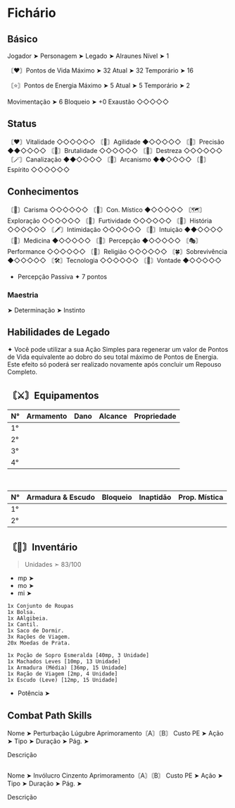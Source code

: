 # Fichário
## Básico
Jogador ➤ 
Personagem ➤ 
Legado ➤ Alraunes
Nível ➤ 1

〘❤️〙Pontos de Vida
Máximo ➤ 32
Atual ➤ 32
Temporário ➤ 16

〘⭐〙Pontos de Energia
Máximo ➤ 5
Atual ➤ 5
Temporário ➤ 2

Movimentação ➤ 6
Bloqueio ➤ +0
Exaustão ◇◇◇◇◇

## Status
〘♥️〙Vitalidade ◇◇◇◇◇◇
〘👟〙Agilidade ◆◇◇◇◇◇
〘🎯〙Precisão ◆◆◇◇◇◇
〘💪〙Brutalidade ◇◇◇◇◇◇
〘🤹〙Destreza ◇◇◇◇◇◇
〘🪄〙Canalização ◆◆◇◇◇◇
〘🧙〙Arcanismo ◆◆◇◇◇◇
〘🙏〙Espírito ◇◇◇◇◇◇

## Conhecimentos
〘💬〙Carisma ◇◇◇◇◇◇
〘🔮〙Con. Místico ◆◇◇◇◇◇
〘🗺️〙Exploração ◇◇◇◇◇◇
〘🥷〙Furtividade ◇◇◇◇◇◇
〘📒〙História ◇◇◇◇◇◇
〘🗡️〙Intimidação ◇◇◇◇◇◇
〘🤍〙Intuição ◆◆◇◇◇◇
〘🥼〙Medicina ◆◇◇◇◇◇
〘🔎〙Percepção ◆◇◇◇◇◇
〘🎭〙Performance ◇◇◇◇◇◇
〘💠〙Religião ◇◇◇◇◇◇
〘🍀〙Sobrevivência ◆◇◇◇◇◇
〘🛠️〙Tecnologia ◇◇◇◇◇◇
〘🧠〙Vontade ◆◇◇◇◇◇

- Percepção Passiva
✦ 7 pontos

### Maestria
 ➤ Determinação
 ➤ Instinto

## Habilidades de Legado
✦ Você pode utilizar a sua Ação Simples para regenerar um valor de Pontos de Vida equivalente ao dobro do seu total máximo de Pontos de Energia. Este efeito só poderá ser realizado novamente após concluir um Repouso Completo.

## 〘⚔️〙Equipamentos
| N°  | Armamento | Dano | Alcance | Propriedade |
| --- | --------- | ---- | ------- | ----------- |
| 1°  |           |      |         |             |
| 2°  |           |      |         |             |
| 3°  |           |      |         |             |
| 4°  |           |      |         |             |
<br>

| N° | Armadura & Escudo | Bloqueio | Inaptidão | Prop. Mística |
| --- | --- | --- | --- | --- |
| 1° |  |  |  |  |
| 2° |  |  |  |  |

## 〘🎒〙Inventário
> Unidades ➣ 83/100

- mp ➤
- mo ➤
- mi ➤
```
1x Conjunto de Roupas
1x Bolsa. 
1x AAlgibeia. 
1x Cantil. 
1x Saco de Dormir. 
3x Rações de Viagem. 
20x Moedas de Prata.

1x Poção de Sopro Esmeralda [40mp, 3 Unidade]
1x Machados Leves [10mp, 13 Unidade]
1x Armadura (Média) [36mp, 15 Unidade]
1x Ração de Viagem [2mp, 4 Unidade]
1x Escudo (Leve) [12mp, 15 Unidade]
```
- Potência ➤

## Combat Path Skills
Nome ➤ Perturbação Lúgubre
Aprimoramento〘A〙〘B〙
Custo PE ➤ 
Ação ➤ 
Tipo ➤ 
Duração ➤ 
Pág. ➤ 

Descrição
```

```

Nome ➤ Invólucro Cinzento
Aprimoramento〘A〙〘B〙
Custo PE ➤ 
Ação ➤ 
Tipo ➤ 
Duração ➤ 
Pág. ➤ 

Descrição 
```

```